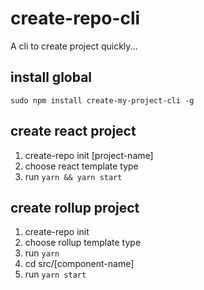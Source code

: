 # create-repo-cli
A cli to create project quickly...

## install global

`sudo npm install create-my-project-cli -g`

## create react project

1. create-repo init [project-name]
2. choose react template type
3. run `yarn && yarn start`

## create rollup project

1. create-repo init <project-name>
2. choose rollup template type
3. run `yarn`    
4. cd src/[component-name]
5. run `yarn start`